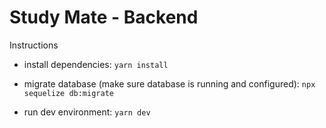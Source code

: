# Study Mate - Backend

Instructions

* install dependencies: `yarn install`

* migrate database (make sure database is running and
configured): `npx sequelize db:migrate`

* run dev environment: `yarn dev`
